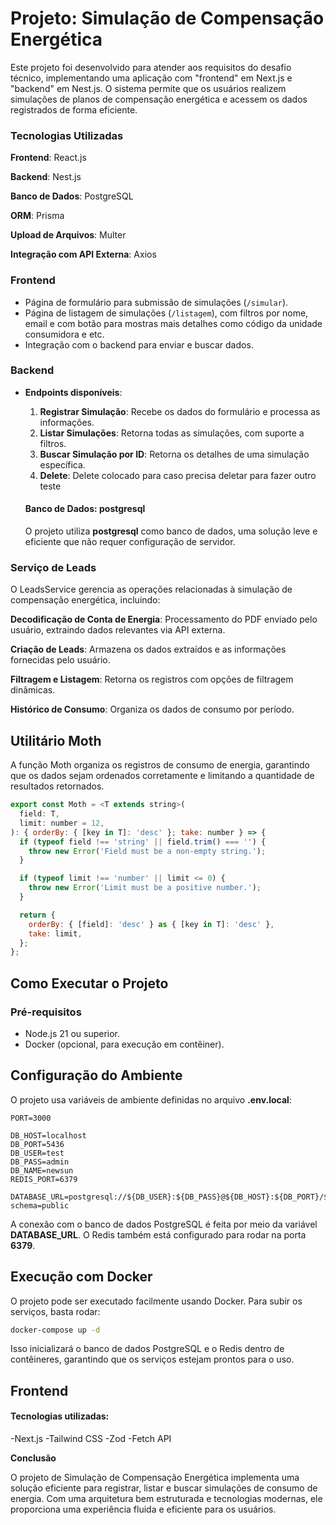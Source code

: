 # Projeto: Simulação de Compensação Energética

Este projeto foi desenvolvido para atender aos requisitos do desafio técnico, implementando uma aplicação com "frontend" em Next.js e "backend" em Nest.js. 
O sistema permite que os usuários realizem simulações de planos de compensação energética e acessem os dados registrados de forma eficiente.

### **Tecnologias Utilizadas**

**Frontend**: React.js

**Backend**: Nest.js

**Banco de Dados**: PostgreSQL

**ORM**: Prisma

**Upload de Arquivos**: Multer

**Integração com API Externa**: Axios

### **Frontend**

- Página de formulário para submissão de simulações (`/simular`).
- Página de listagem de simulações (`/listagem`), com filtros por nome, email e com botão para mostras mais detalhes como código da unidade consumidora e etc.
- Integração com o backend para enviar e buscar dados.

### **Backend**

- **Endpoints disponíveis**:

  1. **Registrar Simulação**: Recebe os dados do formulário e processa as informações.
  2. **Listar Simulações**: Retorna todas as simulações, com suporte a filtros.
  3. **Buscar Simulação por ID**: Retorna os detalhes de uma simulação específica.
  4. **Delete**: Delete colocado para caso precisa deletar para fazer outro teste

    #### **Banco de Dados: postgresql**

     O projeto utiliza **postgresql** como banco de dados, uma solução leve e eficiente que não requer configuração de servidor.

### **Serviço de Leads**

O LeadsService gerencia as operações relacionadas à simulação de compensação energética, incluindo:

**Decodificação de Conta de Energia**: Processamento do PDF enviado pelo usuário, extraindo dados relevantes via API externa.

**Criação de Leads**: Armazena os dados extraídos e as informações fornecidas pelo usuário.

**Filtragem e Listagem**: Retorna os registros com opções de filtragem dinâmicas.

**Histórico de Consumo**: Organiza os dados de consumo por período.

## **Utilitário Moth**

A função Moth organiza os registros de consumo de energia, garantindo que os dados sejam ordenados corretamente e limitando a quantidade de resultados retornados.

```javascript
export const Moth = <T extends string>(
  field: T,
  limit: number = 12,
): { orderBy: { [key in T]: 'desc' }; take: number } => {
  if (typeof field !== 'string' || field.trim() === '') {
    throw new Error('Field must be a non-empty string.');
  }

  if (typeof limit !== 'number' || limit <= 0) {
    throw new Error('Limit must be a positive number.');
  }

  return {
    orderBy: { [field]: 'desc' } as { [key in T]: 'desc' },
    take: limit,
  };
};
```

## Como Executar o Projeto

### **Pré-requisitos**

- Node.js 21 ou superior.
- Docker (opcional, para execução em contêiner).

## **Configuração do Ambiente**
O projeto usa variáveis de ambiente definidas no arquivo **.env.local**:
```.env
PORT=3000

DB_HOST=localhost
DB_PORT=5436
DB_USER=test
DB_PASS=admin
DB_NAME=newsun
REDIS_PORT=6379

DATABASE_URL=postgresql://${DB_USER}:${DB_PASS}@${DB_HOST}:${DB_PORT}/${DB_NAME}?schema=public
```

A conexão com o banco de dados PostgreSQL é feita por meio da variável **DATABASE_URL**.
O Redis também está configurado para rodar na porta **6379**.

##  **Execução com Docker**
O projeto pode ser executado facilmente usando Docker. Para subir os serviços, basta rodar:
```sh
docker-compose up -d
```
Isso inicializará o banco de dados PostgreSQL e o Redis dentro de contêineres, garantindo que os serviços estejam prontos para o uso.

## Frontend

#### Tecnologias utilizadas:

-Next.js
-Tailwind CSS
-Zod
-Fetch API

**Conclusão**

O projeto de Simulação de Compensação Energética implementa uma solução eficiente para registrar, listar e buscar simulações de consumo de energia.
 Com uma arquitetura bem estruturada e tecnologias modernas, ele proporciona uma experiência fluida e eficiente para os usuários.


